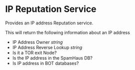 
# IP Reputation Service

Provides an IP address Reputation service. 

This will return the following information about an IP address

- IP Address Owner _string_
- IP Address Reverse Lookup _string_
- Is it a TOR exit Node? 
- Is the IP address in the SpamHaus DB?
- Is IP address in BOT databases?
